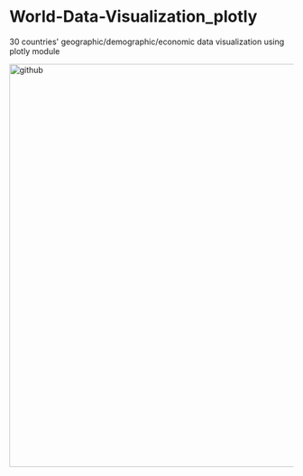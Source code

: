 # World-Data-Visualization_plotly
30 countries' geographic/demographic/economic data visualization using plotly module  

<img width="714" alt="github" src="https://user-images.githubusercontent.com/48209176/59555069-117b7900-8fe8-11e9-91d5-6c205cb8247a.PNG">
